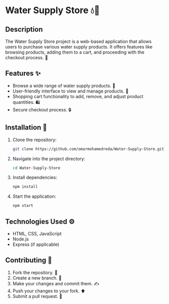 # Water Supply Store 💧🏬

## Description
The Water Supply Store project is a web-based application that allows users to purchase various water supply products. It offers features like browsing products, adding them to a cart, and proceeding with the checkout process. 🛒

## Features ✨
- Browse a wide range of water supply products. 🌊
- User-friendly interface to view and manage products. 👀
- Shopping cart functionality to add, remove, and adjust product quantities. 🛍️
- Secure checkout process. 🔒

## Installation 🚀

1. Clone the repository:

    ```bash
    git clone https://github.com/omarmohamedreda/Water-Supply-Store.git
    ```

2. Navigate into the project directory:

    ```bash
    cd Water-Supply-Store
    ```

3. Install dependencies:

    ```bash
    npm install
    ```

4. Start the application:

    ```bash
    npm start
    ```

## Technologies Used ⚙️
- HTML, CSS, JavaScript
- Node.js
- Express (if applicable)

## Contributing 🤝
1. Fork the repository. 🍴
2. Create a new branch. 🌿
3. Make your changes and commit them. ✍️
4. Push your changes to your fork. ⬆️
5. Submit a pull request. 🔄


